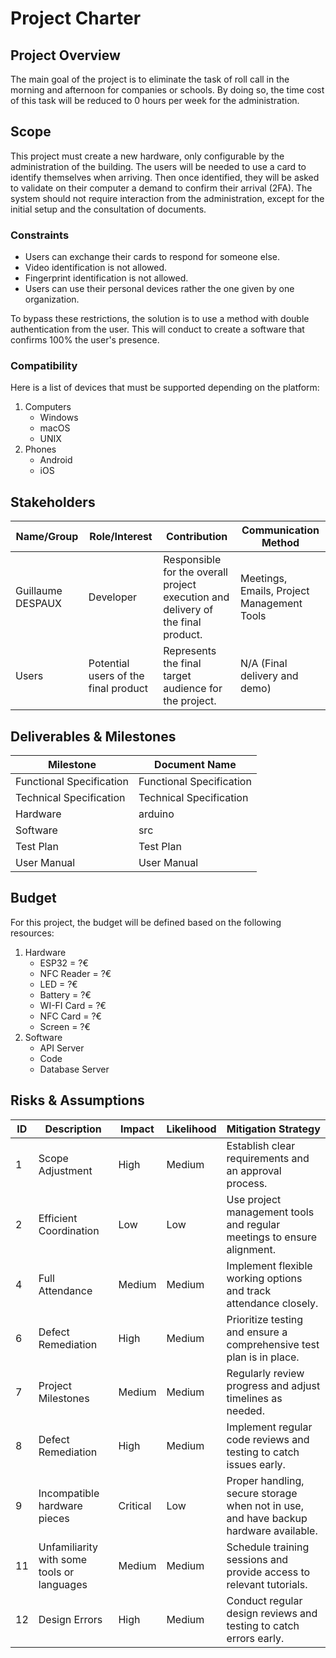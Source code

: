 # Project Charter

## Project Overview
The main goal of the project is to eliminate the task of roll call in the morning and afternoon for companies or schools. By doing so, the time cost of this task will be reduced to 0 hours per week for the administration.

## Scope
This project must create a new hardware, only configurable by the administration of the building. The users will be needed to use a card to identify themselves when arriving. Then once identified, they will be asked to validate on their computer a demand to confirm their arrival (2FA). The system should not require interaction from the administration, except for the initial setup and the consultation of documents.

### Constraints
- Users can exchange their cards to respond for someone else.
- Video identification is not allowed.
- Fingerprint identification is not allowed.
- Users can use their personal devices rather the one given by one organization.

To bypass these restrictions, the solution is to use a method with double authentication from the user. This will conduct to create a software that confirms 100% the user's presence.

### Compatibility
Here is a list of devices that must be supported depending on the platform:
1. Computers
    - Windows
    - macOS
    - UNIX
2. Phones
    - Android
    - iOS

## Stakeholders
| **Name/Group**   | **Role/Interest**                                  | **Contribution**                                          | **Communication Method**             |
|------------------|----------------------------------------------------|-----------------------------------------------------------|--------------------------------------|
| Guillaume DESPAUX | Developer                                          | Responsible for the overall project execution and delivery of the final product. | Meetings, Emails, Project Management Tools |
| Users            | Potential users of the final product               | Represents the final target audience for the project.      | N/A (Final delivery and demo)        |

## Deliverables & Milestones
| **Milestone**             | **Document Name**           |
|---------------------------|-----------------------------|
| Functional Specification  | Functional Specification    |
| Technical Specification   | Technical Specification     |
| Hardware                  | arduino                     |
| Software                  | src                         |
| Test Plan                 | Test Plan                   |
| User Manual               | User Manual                 |

## Budget
For this project, the budget will be defined based on the following resources:
1. Hardware
    - ESP32 = ?€
    - NFC Reader = ?€
    - LED = ?€
    - Battery = ?€
    - WI-FI Card = ?€
    - NFC Card = ?€
    - Screen = ?€
2. Software
    - API Server
    - Code
    - Database Server

## Risks & Assumptions
| **ID** | **Description**                       | **Impact** | **Likelihood** | **Mitigation Strategy**                                      |
|--------|---------------------------------------|------------|----------------|--------------------------------------------------------------|
| 1      | Scope Adjustment                      | High       | Medium         | Establish clear requirements and an approval process.         |
| 2      | Efficient Coordination                | Low        | Low            | Use project management tools and regular meetings to ensure alignment. |
| 4      | Full Attendance                       | Medium     | Medium         | Implement flexible working options and track attendance closely. |
| 6      | Defect Remediation                    | High       | Medium         | Prioritize testing and ensure a comprehensive test plan is in place. |
| 7      | Project Milestones                    | Medium     | Medium         | Regularly review progress and adjust timelines as needed.     |
| 8      | Defect Remediation                    | High       | Medium         | Implement regular code reviews and testing to catch issues early. |
| 9      | Incompatible hardware pieces          | Critical   | Low            | Proper handling, secure storage when not in use, and have backup hardware available. |
| 11     | Unfamiliarity with some tools or languages | Medium  | Medium         | Schedule training sessions and provide access to relevant tutorials. |
| 12     | Design Errors                         | High       | Medium         | Conduct regular design reviews and testing to catch errors early. |
